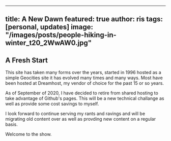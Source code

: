  ---
  title: A New Dawn
  featured: true
  author: ris
  tags: [personal, updates]
  image: "/images/posts/people-hiking-in-winter_t20_2WwAW0.jpg"
  ---

## A Fresh Start

This site has taken many forms over the years, started in 1996 hosted as a simple Geocities site it has evolved many times and many ways. Most have been hosted at Dreamhost, my vendor of choice for the past 15 or so years.

As of September of 2020, I have decided to retire from shared hosting to take advantage of Github's pages.  This will be a new technical challange as well as provide some cost savings to myself.

I look forward to continue serving my rants and ravings and will be migrating old content over as well as provding new content on a regular basis.

Welcome to the show.
